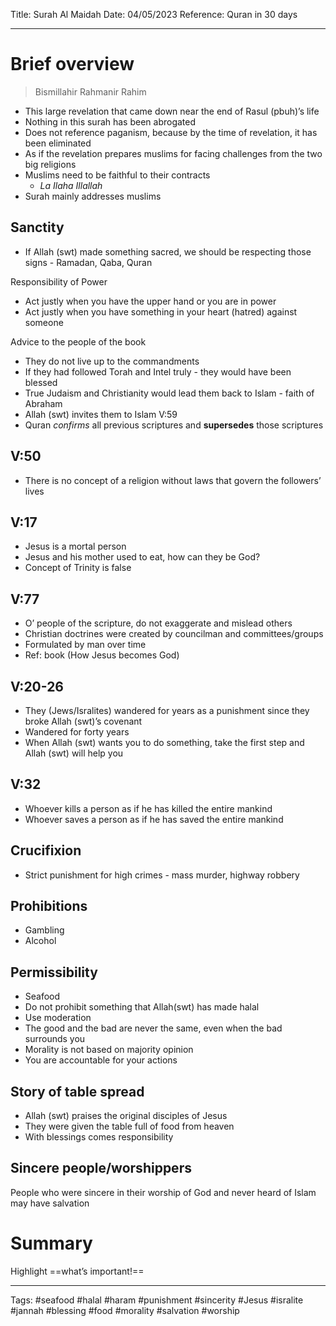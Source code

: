 Title: Surah Al Maidah
Date: 04/05/2023
Reference: Quran in 30 days

---

# Brief overview
> Bismillahir Rahmanir Rahim
-   This large revelation that came down near the end of Rasul (pbuh)’s life
-   Nothing in this surah has been abrogated
-   Does not reference paganism, because by the time of revelation, it has been eliminated
-   As if the revelation prepares muslims for facing challenges from the two big religions
-   Muslims need to be faithful to their contracts
	-  _La Ilaha Illallah_
-   Surah mainly addresses muslims

## Sanctity
-   If Allah (swt) made something sacred, we should be respecting those signs - Ramadan, Qaba, Quran

Responsibility of Power
-   Act justly when you have the upper hand or you are in power
-   Act justly when you have something in your heart (hatred) against someone

Advice to the people of the book
-   They do not live up to the commandments
-   If they had followed Torah and Intel truly - they would have been blessed
-   True Judaism and Christianity would lead them back to Islam - faith of Abraham
-   Allah (swt) invites them to Islam V:59
-   Quran *confirms* all previous scriptures and **supersedes** those scriptures

## V:50
-   There is no concept of a religion without laws that govern the followers’ lives

## V:17
-   Jesus is a mortal person
-   Jesus and his mother used to eat, how can they be God?
-   Concept of Trinity is false

## V:77
-   O’ people of the scripture, do not exaggerate and mislead others
-   Christian doctrines were created by councilman and committees/groups
-   Formulated by man over time
-   Ref: book (How Jesus becomes God)

## V:20-26
-   They (Jews/Isralites) wandered for years as a punishment since they broke Allah (swt)’s covenant
-   Wandered for forty years
-   When Allah (swt) wants you to do something, take the first step and Allah (swt) will help you

## V:32

-   Whoever kills a person as if he has killed the entire mankind
-   Whoever saves a person as if he has saved the entire mankind

## Crucifixion

-   Strict punishment for high crimes - mass murder, highway robbery

## Prohibitions
-   Gambling
-   Alcohol

## Permissibility
-   Seafood
-   Do not prohibit something that Allah(swt) has made halal
-   Use moderation
-   The good and the bad are never the same, even when the bad surrounds you
-   Morality is not based on majority opinion
-   You are accountable for your actions

## Story of table spread
-   Allah (swt) praises the original disciples of Jesus
-   They were given the table full of food from heaven
-   With blessings comes responsibility

## Sincere people/worshippers
People who were sincere in their worship of God and never heard of Islam may have salvation

# Summary
Highlight ==what’s important!==

---
Tags: #seafood #halal #haram #punishment #sincerity #Jesus #isralite #jannah #blessing #food #morality #salvation #worship